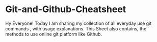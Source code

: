 # Git-and-Github-Cheatsheet
Hy Everyone!
Today I am sharing my collection of all everyday use git commands , with usage explanations. This Sheet also contains, the methods to use online git platform like Github.
